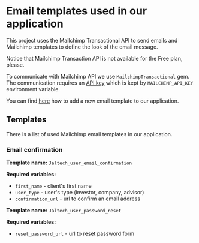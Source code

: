 # Email templates used in our application
This project uses the Mailchimp Transactional API to send emails and Mailchimp templates to define the look of the email message.

Notice that Mailchimp Transaction API is not available for the Free plan, please.

To communicate with Mailchimp API we use `MailchimpTransactional` gem. The communication requires an [API key](https://mailchimp.com/developer/transactional/guides/quick-start/#generate-your-api-key) which is kept by `MAILCHIMP_API_KEY` environment variable.

You can find [here](../guides/email_templates.md) how to add a new email template to our application.


## Templates
There is a list of used Mailchimp email templates in our application.

### Email confirmation
**Template name:** `Jaltech_user_email_confirmation`

**Required variables:**
- `first_name` - client's first name
- `user_type` - user's type (investor, company, advisor)
- `confirmation_url` - url to confirm an email address


**Template name:** `Jaltech_user_password_reset`

**Required variables:**
- `reset_password_url` - url to reset password form
